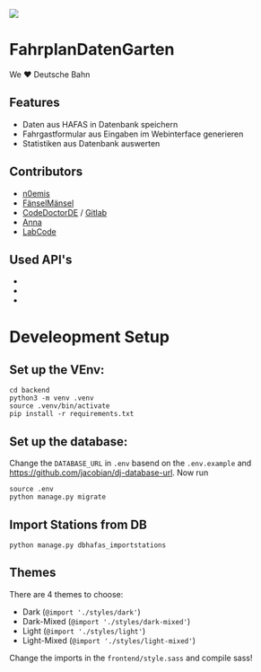 ![](https://jhbadge.com/?evt=ber&year=2019)

# FahrplanDatenGarten
We  ❤️  Deutsche Bahn
## Features
- Daten aus HAFAS in Datenbank speichern
- Fahrgastformular aus Eingaben im Webinterface generieren 
- Statistiken aus Datenbank auswerten

## Contributors
- [n0emis](https://github.com/n0emis)
- [FänselMänsel](https://github.com/fanselMansel)
- [CodeDoctorDE](https://github.com/CodeDoctorDE) / [Gitlab](https://gitlab.com/CodeDoctorDE)
- [Anna](https://github.com/maedchenkunst2013)
- [LabCode](https://github.com/labcode-de)
## Used API's
  - 
  -
  -
# Develeopment Setup



## Set up the VEnv:
```
cd backend
python3 -m venv .venv
source .venv/bin/activate
pip install -r requirements.txt
```
## Set up the database:
Change the `DATABASE_URL` in `.env` basend on the `.env.example` and https://github.com/jacobian/dj-database-url.
Now run
```
source .env
python manage.py migrate
```

## Import Stations from DB
```
python manage.py dbhafas_importstations
```

## Themes

There are 4 themes to choose:
* Dark (`@import './styles/dark'`)
* Dark-Mixed (`@import './styles/dark-mixed'`)
* Light (`@import './styles/light'`)
* Light-Mixed (`@import './styles/light-mixed'`)

Change the imports in the `frontend/style.sass` and compile sass!
